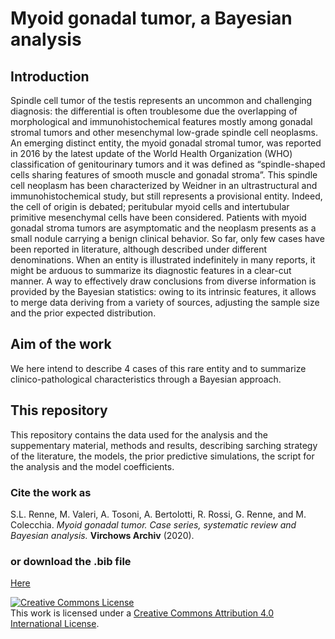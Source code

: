 # Myoid gonadal tumor, a Bayesian analysis

## Introduction

Spindle cell tumor of the testis represents an uncommon and challenging diagnosis: the differential is often troublesome due the overlapping of morphological and immunohistochemical features mostly among gonadal stromal tumors and other mesenchymal low-grade spindle cell neoplasms. An emerging distinct entity, the myoid gonadal stromal tumor, was reported in 2016 by the latest update of the World Health Organization (WHO) classification of genitourinary tumors and it was defined as “spindle-shaped cells sharing features of smooth muscle and gonadal stroma”. This spindle cell neoplasm has been characterized by Weidner in an ultrastructural and immunohistochemical study, but still represents a provisional entity. Indeed, the cell of origin is debated; peritubular myoid cells and intertubular primitive mesenchymal cells have been considered.  Patients with myoid gonadal stroma tumors are asymptomatic and the neoplasm presents as a small nodule carrying a benign clinical behavior. So far, only few cases have been reported in literature, although described under different denominations. When an entity is illustrated indefinitely in many reports, it might be arduous to summarize its diagnostic features in a clear-cut manner. A way to effectively draw conclusions from diverse information is provided by the Bayesian statistics: owing to its intrinsic features, it allows to merge data deriving from a variety of sources, adjusting the sample size and the prior expected distribution.

## Aim of the work

We here intend to describe 4 cases of this rare entity and to summarize clinico-pathological characteristics through a Bayesian approach.

## This repository
This repository contains the data used for the analysis and the suppementary material, methods and results, describing sarching strategy of the literature, the models, the prior predictive simulations, the script for the analysis and the model coefficients. 

### Cite the work as
S.L. Renne, M. Valeri, A. Tosoni, A. Bertolotti, R. Rossi, G. Renne, and M. Colecchia. _Myoid gonadal tumor. Case series, systematic review and Bayesian analysis._ 
__Virchows Archiv__ (2020).

### or download the .bib file 
<a href="https://github.com/slrenne/Myoid_Tumor_Testis/master/Citation.bib">Here</a>

<a rel="license" href="http://creativecommons.org/licenses/by/4.0/"><img alt="Creative Commons License" style="border-width:0" src="https://i.creativecommons.org/l/by/4.0/88x31.png" /></a><br />This work is licensed under a <a rel="license" href="http://creativecommons.org/licenses/by/4.0/">Creative Commons Attribution 4.0 International License</a>.

